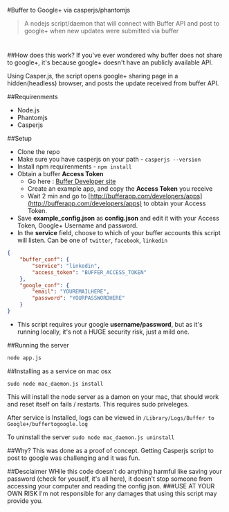 #Buffer to Google+ via casperjs/phantomjs

>A nodejs script/daemon that will connect with Buffer API and post to google+ when new updates were submitted via buffer
#



##How does this work?
If you've ever wondered why buffer does not share to google+, it's because google+ doesn't have an publicly available API.

Using Casper.js, the script opens google+ sharing page in a hidden(headless) browser, and posts the update received from buffer API.


##Requirenments

- Node.js
- Phantomjs
- Casperjs

##Setup
- Clone the repo
- Make sure you have casperjs on your path - ``casperjs --version``
- Install npm requirenments - ``npm install``
- Obtain a buffer __Access Token__
    - Go here : [Buffer Developer site](https://bufferapp.com/developers/apps/create)
    - Create an example app, and copy the __Access Token__ you receive 
    - Wait 2 min and go to [http://bufferapp.com/developers/apps](http://bufferapp.com/developers/apps) to obtain your Access Token.
- Save __example_config.json__ as __config.json__ and edit it with your Access Token, Google+ Username and password.
- In the __service__ field, choose to which of your buffer accounts this script will listen. Can be one of `twitter`, `facebook`, `linkedin`


```json
{
    "buffer_conf": {
        "service": "linkedin",
        "access_token": "BUFFER_ACCESS_TOKEN"
    },
    "google_conf": {
        "email": "YOUREMAILHERE",
        "password": "YOURPASSWORDHERE"
    }
}
```

 - This script requires your google __username/password__, but as it's running locally, it's not a HUGE security risk, just a mild one. 

##Running the server
```bash
node app.js
```

##Installing as a service on mac osx
```
sudo node mac_daemon.js install
```
This will install the node server as a damon on your mac, that should work and reset itself on fails / restarts. 
This requires sudo priveleges.

After service is Installed, logs can be viewed in ``/Library/Logs/Buffer to Google+/buffertogoogle.log``

To uninstall the server ``sudo node mac_daemon.js uninstall``

##Why?
This was done as a proof of concept. Getting Casperjs script to post to google was challenging and it was fun. 

##Desclaimer
WHile this code doesn't do anything harmful like saving your password (check for youself, it's all here), it doesn't stop someone from accessing your computer and reading the config.json.
###USE AT YOUR OWN RISK
I'm not responsible for any damages that using this script may provide you.





